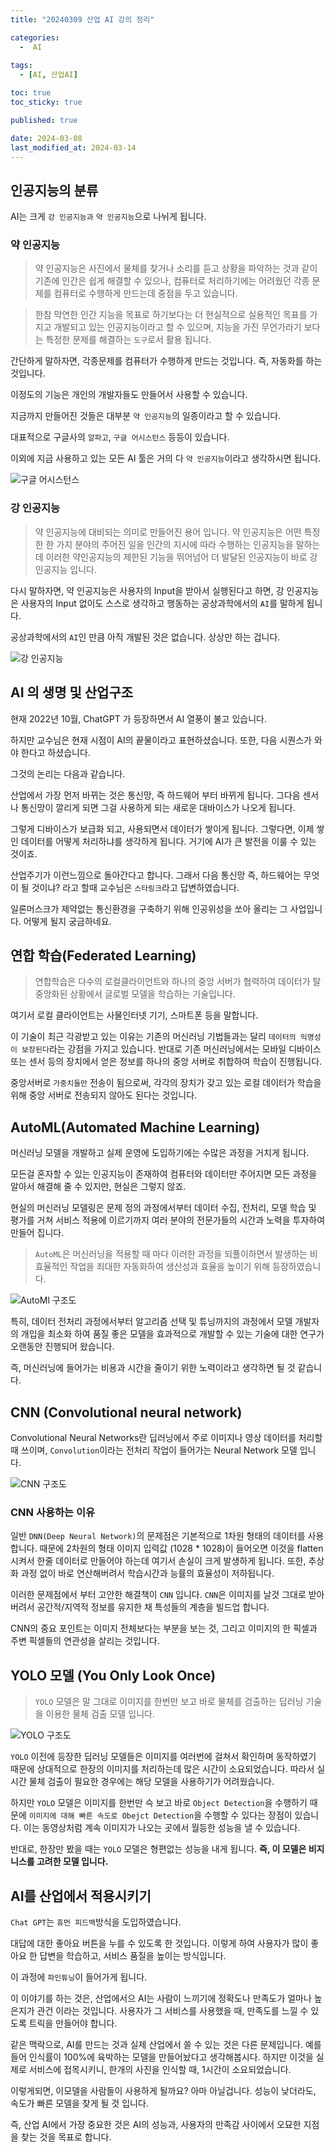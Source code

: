 ```yaml
---
title: "20240309 산업 AI 강의 정리"

categories:
  -  AI
  
tags:
  - [AI, 산업AI]

toc: true
toc_sticky: true

published: true

date: 2024-03-08
last_modified_at: 2024-03-14
---
```


## 인공지능의 분류
AI는 크게 `강 인공지능과` `약 인공지능`으로 나뉘게 됩니다.

### 약 인공지능

>약 인공지능은 사진에서 물체를 찾거나 소리를 듣고 상황을 파악하는 것과 같이 기존에 인간은 쉽게 해결할 수 있으나, 컴퓨터로 처리하기에는 어려웠던 각종 문제를 컴퓨터로 수행하게 만드는데 중점을 두고 있습니다.


>한참 막연한 인간 지능을 목표로 하기보다는 더 현실적으로 실용적인 목표를 가지고 개발되고 있는 인공지능이라고 할 수 있으며, 지능을 가진 무언가라기 보다는 특정한 문제를 해결하는 `도구`로서 활용 됩니다.

간단하게 말하자면, 각종문제를 컴퓨터가 수행하게 만드는 것입니다. 즉, 자동화를 하는 것입니다.

이정도의 기능은 개인의 개발자들도 만들어서 사용할 수 있습니다.

지금까지 만들어진 것들은 대부분 `약 인공지능`의 일종이라고 할 수 있습니다.

대표적으로 구글사의 `알파고`, `구글 어시스턴스` 등등이 있습니다.

이외에 지금 사용하고 있는 모든 AI 툴은 거의 다 `약 인공지능`이라고 생각하시면 됩니다.

![구글 어시스턴스](/images/Pasted%20image%2020240314150743.png)


### 강 인공지능

>약 인공지능에 대비되는 의미로 만들어진 용어 입니다. 약 인공지능은 어떤 특정한 한 가지 분야의 주어진 일을 인간의 지시에 따라 수행하는 인공지능을 말하는데 이러한 약인공지능의 제한된 기능을 뛰어넘어 더 발달된 인공지능이 바로 강 인공지능 입니다.

다시 말하자면, 약 인공지능은 사용자의 Input을 받아서 실행된다고 하면, 강 인공지능은 사용자의 Input 없이도 스스로 생각하고 행동하는 공상과학에서의 `AI`를 말하게 됩니다.

공상과학에서의 `AI`인 만큼 아직 개발된 것은 없습니다. 상상만 하는 겁니다.

![강 인공지능](/images/Pasted%20image%2020240314150714.png)

## AI 의 생명 및 산업구조

현재 2022년 10월, ChatGPT 가 등장하면서 AI 열풍이 불고 있습니다.

하지만 교수님은 현재 시점이 AI의 끝물이라고 표현하셨습니다. 또한, 다음 시퀀스가 와야 한다고 하셨습니다.

그것의 논리는 다음과 같습니다.

산업에서 가장 먼저 바뀌는 것은 통신망, 즉 하드웨어 부터 바뀌게 됩니다. 그다음 센서나 통신망이 깔리게 되면 그걸 사용하게 되는 새로운 대바이스가 나오게 됩니다.

그렇게 디바이스가 보급화 되고, 사용되면서 데이터가 쌓이게 됩니다. 그렇다면, 이제 쌓인 데이터를 어떻게 처리하냐를 생각하게 됩니다. 거기에 AI가 큰 발전을 이룰 수 있는 것이죠.

산업주기가 이런느낌으로 돌아간다고 합니다. 그래서 다음 통신망 즉, 하드웨어는 무엇이 될 것이냐? 라고 할때 교수님은 `스타링크`라고 답변하였습니다.

일론머스크가 제약없는 통신환경을 구축하기 위해 인공위성을 쏘아 올리는 그 사업입니다. 어떻게 될지 궁금하네요.


## 연합 학습(Federated Learning)

>연합학습은 다수의 로컬클라이언트와 하나의 중앙 서버가 협력하여 데이터가 탈중앙화된 상황에서 글로벌 모델을 학습하는 기술입니다.

여기서 로컬 클라이언트는 사물인터넷 기기, 스마트폰 등을 말합니다.

이 기술이 최근 각광받고 있는 이유는 기존의 머신러닝 기법들과는 달리 `데이터의 익명성이 보장된다`라는 강점을 가지고 있습니다. 반대로 기존 머신러닝에서는 모바일 디바이스 또는 센서 등의 장치에서 얻은 정보를 하나의 중앙 서버로 취합하여 학습이 진행됩니다.

중앙서버로 `가중치들만` 전송이 됨으로써, 각각의 장치가 갖고 있는 로컬 데이터가 학습을 위해 중앙 서버로 전송되지 않아도 된다는 것입니다.

## AutoML(Automated Machine Learning)

머신러닝 모델을 개발하고 실제 운영에 도입하기에는 수많은 과정을 거치게 됩니다.

모든걸 혼자할 수 있는 인공지능이 존재하여 컴퓨터와 데이터만 주어지면 모든 과정을 알아서 해결해 줄 수 있지만, 현실은 그렇지 않죠.

현실의 머신러닝 모델링은 문제 정의 과정에서부터 데이터 수집, 전처리, 모델 학습 및 평가를 거쳐 서비스 적용에 이르기까지 여러 분야의 전문가들의 시간과 노력을 투자하여 만들어 집니다.

>`AutoML`은 머신러닝을 적용할 때 마다 이러한 과정을 되풀이하면서 발생하는 비효율적인 작업을 죄대한 자동화하여 생산성과 효율을 높이기 위해 등장하였습니다.

![AutoMl 구조도](/images/Pasted%20image%2020240314150620.png)

특히, 데이터 전처리 과정에서부터 알고리즘 선택 및 튜닝까지의 과정에서 모델 개발자의 개입을 최소화 하여 품질 좋은 모델을 효과적으로 개발할 수 있는 기술에 대한 연구가 오랜동안 진행되어 왔습니다.

즉, 머신러닝에 들어가는 비용과 시간을 줄이기 위한 노력이라고 생각하면 될 것 같습니다.

## CNN (Convolutional neural network)

Convolutional Neural Networks란 딥러닝에서 주로 이미지나 영상 데이터를 처리할 때 쓰이며, `Convolution`이라는 전처리 작업이 들어가는 Neural Network 모델 입니다.

![CNN 구조도](/images/Pasted%20image%2020240314145224.png)

### CNN 사용하는 이유

일반 `DNN(Deep Neural Network)`의 문제점은 기본적으로 1차원 형태의 데이터를 사용합니다. 때문에 2차원의 형태 이미지 입력값 (1028 * 1028)이 들어오면 이것을 flatten 시켜서 한줄 데이터로 만들어야 하는데 여기서 손실이 크게 발생하게 됩니다. 또한, 추상화 과정 없이 바로 연산해버려서 학습시간과 능률의 효율성이 저하됩니다.

이러한 문제점에서 부터 고안한 해결책이 `CNN` 입니다. `CNN`은 이미지를 날것 그대로 받아버려서 공간적/지역적 정보를 유지한 채 특성들의 계층을 빌드업 합니다.

CNN의 중요 포인트는 이미지 전체보다는 부분을 보는 것, 그리고 이미지의 한 픽셀과 주변 픽셀들의 연관성을 살리는 것입니다.

## YOLO 모델 (You Only Look Once)

>`YOLO` 모델은 말 그대로 이미지를 한번만 보고 바로 물체를 검출하는 딥러닝 기술을 이용한 물체 검출 모델 입니다.

![YOLO 구조도](/images/Pasted%20image%2020240314150501.png)

`YOLO` 이전에 등장한 딥러닝 모델들은 이미지를 여러번에 걸쳐서 확인하며 동작하였기 때문에 상대적으로 한장의 이미지를 처리하는데 많은 시간이 소요되었습니다. 따라서 실시간 물체 검출이 필요한 경우에는 해당 모델을 사용하기가 어려웠습니다.

하지만 `YOLO` 모델은 이미지를 한번만 슥 보고 바로 `Object Detection`을 수행하기 때문에 `이미지에 대해 빠른 속도로 Obejct Detection`을 수행할 수 있다는 장점이 있습니다. 이는 동영상처럼 계속 이미지가 나오는 곳에서 월등한 성능을 낼 수 있습니다.

반대로, 한장만 봤을 때는 `YOLO` 모델은 형편없는 성능을 내게 됩니다. **즉, 이 모델은 비지니스를 고려한 모델 입니다.**

## AI를 산업에서 적용시키기

`Chat GPT`는 `휴먼 피드백`방식을 도입하였습니다.

대답에 대한 좋아요 버튼을 누를 수 있도록 한 것입니다. 이렇게 하여 사용자가 많이 좋아요 한 답변을 학습하고, 서비스 품질을 높이는 방식입니다.

이 과정에 `파인튜닝`이 들어가게 됩니다.

이 이야기를 하는 것은, 산업에서으 AI는 사람이 느끼기에 정확도나 만족도가 얼마나 높은지가 관건 이라는 것입니다. 사용자가 그 서비스를 사용했을 때, 만족도를 느낄 수 있도록 트릭을 만들어야 합니다.

같은 맥락으로, AI를 만드는 것과 실제 산업에서 쓸 수 있는 것은 다른 문제입니다. 예를들어 인식률이 100%에 육박하는 모델을 만들어놨다고 생각해봅시다. 하지만 이것을 실제로 서비스에 접목시키니, 한개의 사진을 인식할 때, 1시간이 소요되었습니다.

이렇게되면, 이모델을 사람들이 사용하게 될까요? 아마 아닐겁니다. 성능이 낮더라도, 속도가 빠른 모델을 찾게 될 것 입니다.

즉, 산업 AI에서 가장 중요한 것은 AI의 성능과, 사용자의 만족감 사이에서 오묘한 지점을 찾는 것을 목표로 합니다.